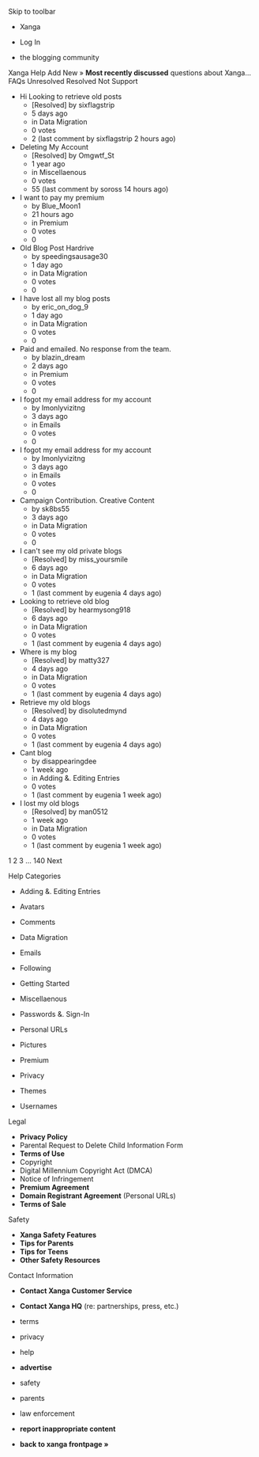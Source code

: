 Skip to toolbar

*   Xanga

*   Log In

*   the blogging community

Xanga Help Add New » **Most recently discussed** questions about Xanga… FAQs Unresolved Resolved Not Support

*   Hi Looking to retrieve old posts
    *   \[Resolved\] by sixflagstrip
    *   5 days ago
    *   in Data Migration
    *   0 votes
    *   2 (last comment by sixflagstrip 2 hours ago)
*   Deleting My Account
    *   \[Resolved\] by Omgwtf\_St
    *   1 year ago
    *   in Miscellaenous
    *   0 votes
    *   55 (last comment by soross 14 hours ago)
*   I want to pay my premium
    *   by Blue\_Moon1
    *   21 hours ago
    *   in Premium
    *   0 votes
    *   0
*   Old Blog Post Hardrive
    *   by speedingsausage30
    *   1 day ago
    *   in Data Migration
    *   0 votes
    *   0
*   I have lost all my blog posts
    *   by eric\_on\_dog\_9
    *   1 day ago
    *   in Data Migration
    *   0 votes
    *   0
*   Paid and emailed. No response from the team.
    *   by blazin\_dream
    *   2 days ago
    *   in Premium
    *   0 votes
    *   0
*   I fogot my email address for my account
    *   by Imonlyvizitng
    *   3 days ago
    *   in Emails
    *   0 votes
    *   0
*   I fogot my email address for my account
    *   by Imonlyvizitng
    *   3 days ago
    *   in Emails
    *   0 votes
    *   0
*   Campaign Contribution. Creative Content
    *   by sk8bs55
    *   3 days ago
    *   in Data Migration
    *   0 votes
    *   0
*   I can't see my old private blogs
    *   \[Resolved\] by miss\_yoursmile
    *   6 days ago
    *   in Data Migration
    *   0 votes
    *   1 (last comment by eugenia 4 days ago)
*   Looking to retrieve old blog
    *   \[Resolved\] by hearmysong918
    *   6 days ago
    *   in Data Migration
    *   0 votes
    *   1 (last comment by eugenia 4 days ago)
*   Where is my blog
    *   \[Resolved\] by matty327
    *   4 days ago
    *   in Data Migration
    *   0 votes
    *   1 (last comment by eugenia 4 days ago)
*   Retrieve my old blogs
    *   \[Resolved\] by disolutedmynd
    *   4 days ago
    *   in Data Migration
    *   0 votes
    *   1 (last comment by eugenia 4 days ago)
*   Cant blog
    *   by disappearingdee
    *   1 week ago
    *   in Adding &. Editing Entries
    *   0 votes
    *   1 (last comment by eugenia 1 week ago)
*   I lost my old blogs
    *   \[Resolved\] by man0512
    *   1 week ago
    *   in Data Migration
    *   0 votes
    *   1 (last comment by eugenia 1 week ago)

1 2 3 ... 140 Next

Help Categories

*   Adding &. Editing Entries
*   Avatars
*   Comments
*   Data Migration
*   Emails
*   Following
*   Getting Started
*   Miscellaenous

*   Passwords &. Sign-In
*   Personal URLs
*   Pictures
*   Premium
*   Privacy
*   Themes
*   Usernames

Legal

*   **Privacy Policy**
*   Parental Request to Delete Child Information Form
*   **Terms of Use**
*   Copyright
*   Digital Millennium Copyright Act (DMCA)
*   Notice of Infringement
*   **Premium Agreement**
*   **Domain Registrant Agreement** (Personal URLs)
*   **Terms of Sale**

Safety

*   **Xanga Safety Features**
*   **Tips for Parents**
*   **Tips for Teens**
*   **Other Safety Resources**

Contact Information

*   **Contact Xanga Customer Service**
*   **Contact Xanga HQ** (re: partnerships, press, etc.)

*   terms
*   privacy
*   help
*   **advertise**

*   safety
*   parents
*   law enforcement
*   **report inappropriate content**

*   **back to xanga frontpage »**